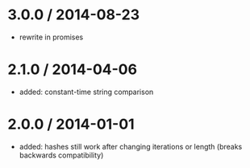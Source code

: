 
3.0.0 / 2014-08-23
==================

 * rewrite in promises
 
2.1.0 / 2014-04-06
==================

 * added: constant-time string comparison

2.0.0 / 2014-01-01
==================

 * added: hashes still work after changing iterations or length (breaks backwards compatibility)
